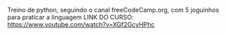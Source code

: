 Treino de python, seguindo o canal freeCodeCamp.org, com 5 joguinhos para praticar a linguagem
LINK DO CURSO: https://www.youtube.com/watch?v=XGf2GcyHPhc
